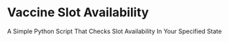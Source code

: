 # Vaccine Slot Availability
 A Simple Python Script That Checks Slot Availability In Your Specified State
